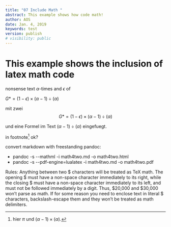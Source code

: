 ```yaml
---
title: "07 Include Math "
abstract: This example shows how code math!
author: AOS
date: Jan. 4, 2019
keywords: test
version: publish
# visibility: public
---
```


# This example shows the inclusion of latex math code

nonsense text  $\alpha$-times   and $\epsilon$ of  

$G* = (1-\epsilon) \times (\alpha - 1) \div (\alpha)$

mit zwei
$$G* = (1-\epsilon) \times (\alpha - 1) \div (\alpha)$$

und eine Formel im Text $(\alpha - 1) \div (\alpha)$ eingefuegt.

in footnote[^foot1] ok?

[^foot1]: hier $\pi$  und $(\alpha - 1) \times (\alpha)$. 

convert markdown with freestanding pandoc: 

- pandoc -s --mathml -i math4two.md  -o math4two.html
- pandoc -s --pdf-engine=lualatex -i math4two.md  -o math4two.pdf

Rules:
Anything between two $ characters will be treated as TeX math. The opening $ must have a non-space character immediately to its right, while the closing $ must have a non-space character immediately to its left, and must not be followed immediately by a digit. Thus, $20,000 and $30,000 won’t parse as math. If for some reason you need to enclose text in literal $ characters, backslash-escape them and they won’t be treated as math delimiters.
